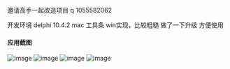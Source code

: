 邀请高手一起改造项目 q 1055582062

开发环境 delphi 10.4.2
mac 工具条 win实现，比较粗糙 做了一下升级 方便使用
#### 应用截图
![image](https://github.com/msfm2018/win_mac_tool/blob/v2.2/b.png)
![image](https://github.com/msfm2018/win_mac_tool/blob/v2.2/a.png)
![image](https://github.com/msfm2018/win_mac_tool/blob/v2.2/c.png)
![image](https://github.com/msfm2018/win_mac_tool/blob/v3.1/a12.png)


